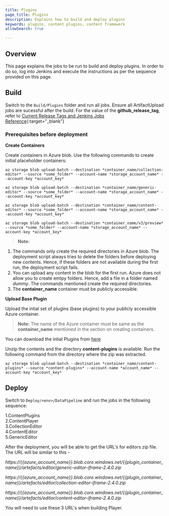 ```yaml
---
title: Plugins
page_title: Plugins
description: Explains how to build and deploy plugins
keywords: plugins, content plugins, content framework 
allowSearch: true

---
```


## Overview
This page explains the jobs to be run to build and deploy plugins. In order to do so, log into Jenkins and execute the instructions as per the sequence provided on this page.

## Build

Switch to the `Build/Plugins` folder and run all jobs. Ensure all ArtifactUpload jobs are sucessful after the build. For the value of the **github_release_tag**, refer to [Current Release Tags and Jenkins Jobs Reference](developer-docs/server-installation/current_release_tags_n_jenkins_jobs){:target="_blank"}

### Prerequisites before deployment

**Create Containers**

Create containers in Azure blob. Use the following commands to create initial placeholder containers:

```
az storage blob upload-batch --destination *container_name/collection-editor* --source *some_folder* --account-name *storage_account_name* --account-key *account_key*

az storage blob upload-batch --destination *container_name/generic-editor* --source *some_folder* --account-name *storage_account_name* --account-key *account_key*

az storage blob upload-batch --destination *container_name/content-editor* --source *some_folder* --account-name *storage_account_name* --account-key *account_key*

az storage blob upload-batch --destination *container_name/v3/preview* --source *some_folder* --account-name *storage_account_name* --account-key *account_key*
```

> **Note:**
1. The commands only create the required directories in Azure blob. The deployment script always tries to delete the folders before deploying new contents. Hence, if these folders are not available during the first run, the deployment script fails.
2. You can upload any content in the blob for the first run. Azure does not allow you to create emtpy folders. Hence, add a file in a folder named *dummy*. The commands mentioned create the required directories.
3. The **container_name** container must be publicly accessible.


**Upload Base Plugin**

Upload the intial set of plugins (base plugins) to your publicly accessible Azure container. 
> **Note:** The name of the Azure container must be same as the **container_name** mentioned in the section on creating containers.

You can download the intial Plugins from [here](https://sunbirdpublic.blob.core.windows.net/installation/content-plugins.zip)

Unzip the contents and the directory **content-plugins** is available. Run the following command from the directory where the zip was extracted.

```
az storage blob upload-batch --destination *container_name/content-plugins* --source *content-plugins* --account-name *account_name* --account-key *account_key*
```

## Deploy

Switch to `Deploy/<env>/DataPipeline` and run the jobs in the following sequence:

1.ContentPlugins  
2.ContentPlayer  
3.CollectionEditor  
4.ContentEditor  
5.GenericEditor  

After the deployment, you will be able to get the URL's for editors zip file. The URL will be similar to this - 

*https://{{azure_account_name}}.blob.core.windows.net/{{plugin_container_name}}/artefacts/editor/generic-editor-iframe-2.4.0.zip*

*https://{{azure_account_name}}.blob.core.windows.net/{{plugin_container_name}}/artefacts/editor/collection-editor-iframe-2.4.0.zip*

*https://{{azure_account_name}}.blob.core.windows.net/{{plugin_container_name}}/artefacts/editor/content-editor-iframe-2.4.0.zip*

You will need to use these 3 URL's when building Player.
